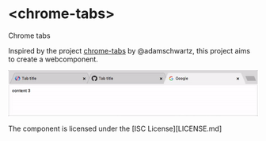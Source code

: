 # \<chrome-tabs\>

Chrome tabs

Inspired by the project [chrome-tabs][1] by @adamschwartz, this project aims to create a webcomponent.

![chrome-tabs](chrome-tabs.gif)

The component is licensed under the [ISC License][LICENSE.md]

[1]: https://github.com/adamschwartz/chrome-tabs
